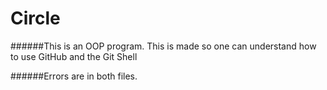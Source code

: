 # Circle
######This is an OOP program. This is made so one can understand how to use GitHub and the Git Shell

######Errors are in both files. 

